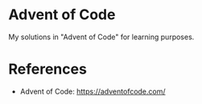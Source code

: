 # Advent of Code
My solutions in "Advent of Code" for learning purposes.

# References

- Advent of Code: https://adventofcode.com/
